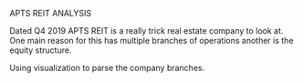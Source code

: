 APTS REIT ANALYSIS

Dated Q4 2019
APTS REIT is a really trick real estate company to look at. One main reason for this has multiple branches of operations another is the equity structure. 

Using visualization to parse the company branches.
